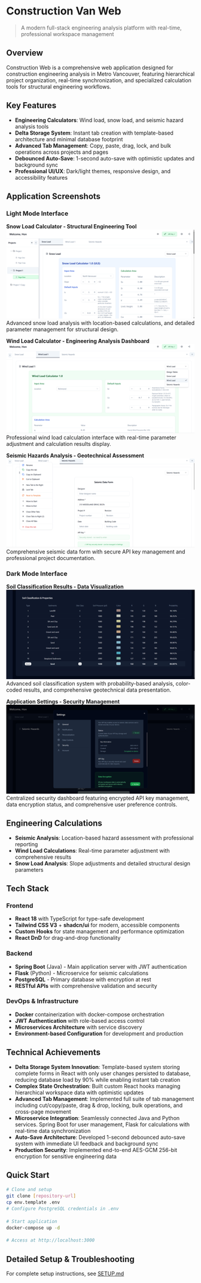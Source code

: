# Construction Van Web

> A modern full-stack engineering analysis platform with real-time, professional workspace management

## Overview

Construction Web is a comprehensive web application designed for construction engineering analysis in Metro Vancouver, featuring hierarchical project organization, real-time synchronization, and specialized calculation tools for structural engineering workflows.

## Key Features

- **Engineering Calculators**: Wind load, snow load, and seismic hazard analysis tools
- **Delta Storage System**: Instant tab creation with template-based architecture and minimal database footprint
- **Advanced Tab Management**: Copy, paste, drag, lock, and bulk operations across projects and pages
- **Debounced Auto-Save**: 1-second auto-save with optimistic updates and background sync
- **Professional UI/UX**: Dark/light themes, responsive design, and accessibility features

## Application Screenshots

### Light Mode Interface

**Snow Load Calculator - Structural Engineering Tool**
![Snow Load Calculator](screenshots/snow-load-calculator-light.png)
Advanced snow load analysis with location-based calculations, and detailed parameter management for structural design.

**Wind Load Calculator - Engineering Analysis Dashboard**
![Wind Load Calculator](screenshots/wind-load-calculator-light.png)
Professional wind load calculation interface with real-time parameter adjustment and calculation results display.

**Seismic Hazards Analysis - Geotechnical Assessment**
![Seismic Hazards Analysis](screenshots/seismic-hazards-light.png)
Comprehensive seismic data form with secure API key management and professional project documentation.

### Dark Mode Interface

**Soil Classification Results - Data Visualization**
![Soil Classification Results](screenshots/soil-classification-dark.png)
Advanced soil classification system with probability-based analysis, color-coded results, and comprehensive geotechnical data presentation.

**Application Settings - Security Management**
![Application Settings](screenshots/settings-security-dark.png)
Centralized security dashboard featuring encrypted API key management, data encryption status, and comprehensive user preference controls.


## Engineering Calculations

- **Seismic Analysis**: Location-based hazard assessment with professional reporting
- **Wind Load Calculations**: Real-time parameter adjustment with comprehensive results
- **Snow Load Analysis**: Slope adjustments and detailed structural design parameters

## Tech Stack

### Frontend
- **React 18** with TypeScript for type-safe development
- **Tailwind CSS V3** + **shadcn/ui** for modern, accessible components
- **Custom Hooks** for state management and performance optimization
- **React DnD** for drag-and-drop functionality

### Backend
- **Spring Boot** (Java) - Main application server with JWT authentication
- **Flask** (Python) - Microservice for seismic calculations
- **PostgreSQL** - Primary database with encryption at rest
- **RESTful APIs** with comprehensive validation and security

### DevOps & Infrastructure
- **Docker** containerization with docker-compose orchestration
- **JWT Authentication** with role-based access control
- **Microservices Architecture** with service discovery
- **Environment-based Configuration** for development and production


## Technical Achievements

- **Delta Storage System Innovation**: Template-based system storing complete forms in React with only user changes persisted to database,
 reducing database load by 90% while enabling instant tab creation
- **Complex State Orchestration**: Built custom React hooks managing hierarchical workspace data with optimistic updates
- **Advanced Tab Management**: Implemented full suite of tab management including cut/copy/paste, drag & drop, locking, bulk operations, and cross-page movement
- **Microservice Integration**: Seamlessly connected Java and Python services. Spring Boot for user management, Flask for calculations with real-time data synchronization
- **Auto-Save Architecture**: Developed 1-second debounced auto-save system with immediate UI feedback and background sync
- **Production Security**: Implemented end-to-end AES-GCM 256-bit encryption for sensitive engineering data


## Quick Start

```bash
# Clone and setup
git clone [repository-url]
cp env.template .env
# Configure PostgreSQL credentials in .env

# Start application
docker-compose up -d

# Access at http://localhost:3000
```

## Detailed Setup & Troubleshooting

For complete setup instructions, see [SETUP.md](SETUP.md)


